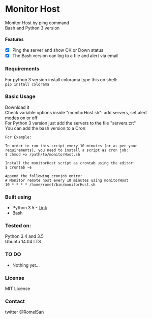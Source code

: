 # Monitor Host
Monitor Host by ping command    
Bash and Python 3 version    

#### Features
- [x] Ping the server and show OK or Down status
- [x] The Bash version can log to a file and alert via email

### Requirements
For python 3 version install colorama type this on shell:    
`pip install colorama`

### Basic Usage
Download it    
Check variable options inside "monitorHost.sh": add servers, set alert modes on or off    
For Python 3 version just add the servers to the file "servers.txt"    
You can add the bash version to a Cron:     
```
For Example:

In order to run this script every 10 minutes (or as per your requirements), you need to install a script as cron job:
$ chmod +x /path/to/monitorHost.sh

Install the monitorHost script as crontab using the editor:
$ crontab -e

Append the following cronjob entry:
# Monitor remote host every 10 minutes using monitorHost
10 * * * * /home/romel/bin/monitorHost.sh
```

### Built using
* Python 3.5 - [Link](https://www.python.org/)
* Bash

### Tested on:
Python 3.4 and 3.5    
Ubuntu 14.04 LTS

### TO DO
- Nothing yet...

### License
MIT License

### Contact
twitter @RomelSan
